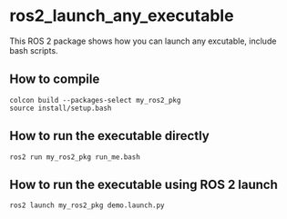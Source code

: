 # ros2_launch_any_executable

This ROS 2 package shows how you can launch any excutable, include bash scripts.

## How to compile

```
colcon build --packages-select my_ros2_pkg
source install/setup.bash
```

## How to run the executable directly

```
ros2 run my_ros2_pkg run_me.bash
```

## How to run the executable using ROS 2 launch

```
ros2 launch my_ros2_pkg demo.launch.py
```



